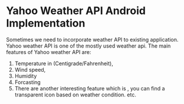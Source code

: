 # Yahoo Weather API Android Implementation
Sometimes we need to incorporate weather API to existing application. Yahoo weather API is one of the mostly used weather api. The main features of Yahoo weather API are:
1. Temperature in (Centigrade/Fahrenheit),
2. Wind speed, 
3. Humidity
4. Forcasting 
5. There are another interesting feature which is , you can find a transparent icon based on weather condition. etc.
